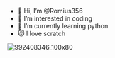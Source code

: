 - 👋 Hi, I’m @Romius356
- 👀 I’m interested in coding
- 🌱 I’m currently learning python
- 😻 I love scratch
<!---
Romius356/Romius356 is a ✨ special ✨ repository because its `README.md` (this file) appears on your GitHub profile.
You can click the Preview link to take a look at your changes.
--->
![992408346_100x80](https://github.com/Romius356/Romius356/assets/156628458/a75338e1-1a25-46a7-b781-a36ca1094ee9)
